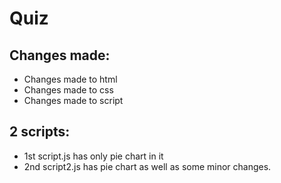 # Quiz
## Changes made:
- Changes made to html
- Changes made to css
- Changes made to script
## 2 scripts:
- 1st script.js has only pie chart in it 
- 2nd script2.js has pie chart as well as some minor changes.
